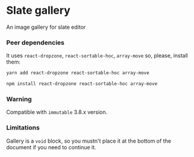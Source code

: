 # Slate gallery
An image gallery for slate editor

### Peer dependencies
It uses `react-dropzone`, `react-sortable-hoc`, `array-move` so, please, install them:

```bash
yarn add react-dropzone react-sortable-hoc array-move
```

```bash
npm install react-dropzone react-sortable-hoc array-move
```

### Warning
Compatible with `immutable` 3.8.x version.

### Limitations
Gallery is a `void` block, so you mustn't place it at the bottom of the document if you need to continue it.
 